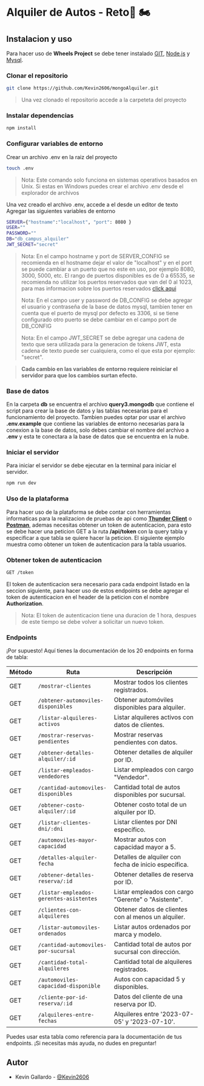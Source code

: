 # Alquiler de Autos - Reto🚗 🏍️

## Instalacion y uso
Para hacer uso de **Wheels Project**  se debe tener instalado [GIT](https://git-scm.com/), [Node.js](https://nodejs.org/es/) y [Mysql](https://www.mysql.com/downloads/).

### Clonar el repositorio
```bash
git clone https://github.com/Kevin2606/mongoAlquiler.git
```
> Una vez clonado el repositorio accede a la carpeteta del proyecto
### Instalar dependencias
```bash
npm install
```
### Configurar variables de entorno
Crear un archivo .env en la raiz del proyecto
```bash
touch .env
```
> Nota: Este comando solo funciona en sistemas operativos basados en Unix.
> Si estas en Windows puedes crear el archivo .env desde el explorador de archivos

Una vez creado el archivo .env, accede a el desde un editor de texto
Agregar las siguientes variables de entorno
```bash
SERVER={"hostname":"localhost", "port": 8080 }
USER=""
PASSWORD=""
DB="db_campus_alquiler"
JWT_SECRET="secret"
```
> Nota: En el campo hostname y port de SERVER_CONFIG se recomienda en el hostname dejar el valor de "localhost" y en el port se puede cambiar a un puerto que no este en uso, por ejemplo 8080, 3000, 5000, etc. El rango de puertos disponibles es de 0 a 65535, se recomienda no utilizar los puertos reservados que van del 0 al 1023, para mas informacion sobre los puertos reservados [click aqui](https://es.wikipedia.org/wiki/Anexo:Puertos_de_red_utilizados_por_protocolos_de_transporte)
>
> Nota: En el campo user y password de DB_CONFIG se debe agregar el usuario y contraseña de la base de datos mysql, tambien tener en cuenta que el puerto de mysql por defecto es 3306, si se tiene configurado otro puerto se debe cambiar en el campo port de DB_CONFIG
> 
> Nota: En el campo JWT_SECRET se debe agregar una cadena de texto que sera utilizada para la generacion de tokens JWT, esta cadena de texto puede ser cualquiera, como el que esta por ejemplo: "secret".

>**Cada cambio en las variables de entorno requiere reiniciar el servidor para que los cambios surtan efecto.**

### Base de datos
En la carpeta **db** se encuentra el archivo **query3.mongodb** que contiene el script para crear la base de datos y las tablas necesarias para el funcionamiento del proyecto. Tambien puedes optar por usar el archivo **.env.example** que contiene las variables de entorno necesarias para la conexion a la base de datos, solo debes cambiar el nombre del archivo a **.env** y esta te conectara a la base de datos que se encuentra en la nube.


### Iniciar el servidor
Para iniciar el servidor se debe ejecutar en la terminal para iniciar el servidor.

```bash
npm run dev
```

### Uso de la plataforma
Para hacer uso de la plataforma se debe contar con herramientas informaticas para la realizacion de pruebas de api como **[Thunder Client](https://www.thunderclient.com/)** o **[Postman](https://www.postman.com/)**, ademas necesitas obtener un token de autenticacion, para esto se debe hacer una peticion GET a la ruta **/api/token** con la query tabla y especificar a que tabla se quiere hacer la peticion. 
El siguiente ejemplo muestra como obtener un token de autenticacion para la tabla usuarios.

### Obtener token de autenticacion
```bash
GET /token
```
El token de autenticacion sera necesario para cada endpoint listado en la seccion siguiente, para hacer uso de estos endpoints se debe agregar el token de autenticacion en el header de la peticion con el nombre **Authorization**.
> Nota: El token de autenticacion tiene una duracion de 1 hora, despues de este tiempo se debe volver a solicitar un nuevo token.

### Endpoints

¡Por supuesto! Aquí tienes la documentación de los 20 endpoints en forma de tabla:

| Método | Ruta                                       | Descripción                                      |
|--------|--------------------------------------------|--------------------------------------------------|
| GET    | `/mostrar-clientes`                        | Mostrar todos los clientes registrados.          |
| GET    | `/obtener-automoviles-disponibles`         | Obtener automóviles disponibles para alquiler.   |
| GET    | `/listar-alquileres-activos`               | Listar alquileres activos con datos de clientes. |
| GET    | `/mostrar-reservas-pendientes`             | Mostrar reservas pendientes con datos.           |
| GET    | `/obtener-detalles-alquiler/:id`           | Obtener detalles de alquiler por ID.             |
| GET    | `/listar-empleados-vendedores`             | Listar empleados con cargo "Vendedor".           |
| GET    | `/cantidad-automoviles-disponibles`        | Cantidad total de autos disponibles por sucursal.|
| GET    | `/obtener-costo-alquiler/:id`              | Obtener costo total de un alquiler por ID.       |
| GET    | `/listar-clientes-dni/:dni`               | Listar clientes por DNI específico.             |
| GET    | `/automoviles-mayor-capacidad`            | Mostrar autos con capacidad mayor a 5.           |
| GET    | `/detalles-alquiler-fecha`                | Detalles de alquiler con fecha de inicio específica. |
| GET    | `/obtener-detalles-reserva/:id`           | Obtener detalles de reserva por ID.             |
| GET    | `/listar-empleados-gerentes-asistentes`   | Listar empleados con cargo "Gerente" o "Asistente". |
| GET    | `/clientes-con-alquileres`               | Obtener datos de clientes con al menos un alquiler. |
| GET    | `/listar-automoviles-ordenados`           | Listar autos ordenados por marca y modelo.       |
| GET    | `/cantidad-automoviles-por-sucursal`       | Cantidad total de autos por sucursal con dirección. |
| GET    | `/cantidad-total-alquileres`             | Cantidad total de alquileres registrados.       |
| GET    | `/automoviles-capacidad-disponible`       | Autos con capacidad 5 y disponibles.             |
| GET    | `/cliente-por-id-reserva/:id`            | Datos del cliente de una reserva por ID.         |
| GET    | `/alquileres-entre-fechas`               | Alquileres entre '2023-07-05' y '2023-07-10'.    |

Puedes usar esta tabla como referencia para la documentación de tus endpoints. ¡Si necesitas más ayuda, no dudes en preguntar!



## Autor

- Kevin Gallardo - [@Kevin2606](https://github.com/Kevin2606)

